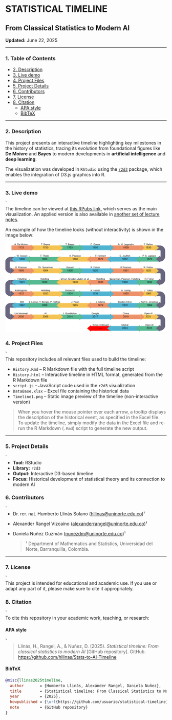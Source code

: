# STATISTICAL TIMELINE 
## From Classical Statistics to Modern AI

**Updated:** June 22, 2025

---
### 1. Table of Contents
- [2. Description](#2-description)
- [3. Live demo](#3-live-demo)
- [4. Project Files](#4-project-files)
- [5. Project Details](#5-project-details)
- [6. Contributors](#6-contributors)
- [7. License](#7-license)
- [8. Citation](#8-citation)
  - [APA style](#apa-style)
  - [BibTeX](#bibtex)
---

### 2. Description

This project presents an interactive timeline highlighting key milestones in the history of statistics, tracing its evolution from foundational figures like **De Moivre** and **Bayes** to modern developments in **artificial intelligence** and **deep learning**.

The visualization was developed in `RStudio` using the [`r2d3`](https://cran.r-project.org/web/packages/r2d3/index.html) package, which enables the integration of D3.js graphics into R.

---

### 3. Live demo
<p style="font-size: 0.1em;">🔝 <a href="#1-table-of-contents">Toc</a></p>

The timeline can be viewed at [this RPubs link](https://rpubs.com/hllinas/R_Stat_to_AI_Timeline), which serves as the main visualization. An applied version is also available in [another set of lecture notes](https://rpubs.com/hllinas/R_Multivariado_Historia).

An example of how the timeline looks (without interactivity) is shown in the image below:  

![Timeline Preview](./Timeline1.png)

### 4. Project Files
<p style="font-size: 0.1em;">🔝 <a href="#1-table-of-contents">Toc</a></p>

This repository includes all relevant files used to build the timeline:

- `History.Rmd` – R Markdown file with the full timeline script
- `History.html` – Interactive timeline in HTML format, generated from the R Markdown file
- `script.js` – JavaScript code used in the `r2d3` visualization  
- `DataBase.xlsx` – Excel file containing the historical data
- `Timeline1.png` – Static image preview of the timeline (non-interactive version)  

> When you hover the mouse pointer over each arrow, a tooltip displays the description of the historical event, as specified in the Excel file.  
To update the timeline, simply modify the data in the Excel file and re-run the R Markdown (`.Rmd`) script to generate the new output.
---

### 5. Project Details
<p style="font-size: 0.1em;">🔝 <a href="#1-table-of-contents">Toc</a></p>

- **Tool:** RStudio  
- **Library:** `r2d3`  
- **Output:** Interactive D3-based timeline  
- **Focus:** Historical development of statistical theory and its connection to modern AI  

### 6. Contributors
<p style="font-size: 0.1em;">🔝 <a href="#1-table-of-contents">Toc</a></p>

- Dr. rer. nat. Humberto Llinás Solano (hllinas@uninorte.edu.co)¹ 
- Alexander Rangel Vizcaíno (alexanderrangel@uninorte.edu.co)¹
- Daniela Nuñez Guzmán (nunezdm@uninorte.edu.co)¹

  > ¹ Department of Mathematics and Statistics, Universidad del Norte, Barranquilla, Colombia.
---

### 7. License
<p style="font-size: 0.1em;">🔝 <a href="#1-table-of-contents">Toc</a></p>

This project is intended for educational and academic use. If you use or adapt any part of it, please make sure to cite it appropriately.

### 8. Citation
<p style="font-size: 0.1em;">🔝 <a href="#1-table-of-contents">Toc</a></p>

To cite this repository in your academic work, teaching, or research:

#### APA style
<p style="font-size: 0.1em;">🔝 <a href="#1-table-of-contents">Toc</a></p>

> Llinás, H., Rangel, A., & Nuñez, D. (2025). *Statistical timeline: From classical statistics to modern AI* [GitHub repository].
  GitHub. https://github.com/hllinas/Stats-to-AI-Timeline

#### BibTeX

```bibtex
@misc{llinas2025timeline,
  author       = {Humberto Llinás, Alexánder Rangel, Daniela Nuñez},
  title        = {Statistical timeline: From Classical Statistics to Modern AI},
  year         = {2025},
  howpublished = {\url{https://github.com/usuario/statistical-timeline}},
  note         = {GitHub repository}
}
